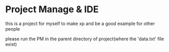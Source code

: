 # Project Manage & IDE

this is a project for myself to make xp and be a good example for other people

please run the PM in the parent directory of project(where the 'data.txt' file exist)
